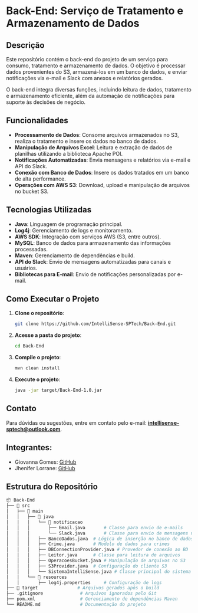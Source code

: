 # Back-End: Serviço de Tratamento e Armazenamento de Dados

## Descrição
Este repositório contém o back-end do projeto de um serviço para consumo, tratamento e armazenamento de dados. O objetivo é processar dados provenientes do S3, armazená-los em um banco de dados, e enviar notificações via e-mail e Slack com anexos e relatórios gerados.

O back-end integra diversas funções, incluindo leitura de dados, tratamento e armazenamento eficiente, além da automação de notificações para suporte às decisões de negócio.

## Funcionalidades
- **Processamento de Dados**: Consome arquivos armazenados no S3, realiza o tratamento e insere os dados no banco de dados.
- **Manipulação de Arquivos Excel**: Leitura e extração de dados de planilhas utilizando a biblioteca Apache POI.
- **Notificações Automatizadas**: Envia mensagens e relatórios via e-mail e API do Slack.
- **Conexão com Banco de Dados**: Insere os dados tratados em um banco de alta performance.
- **Operações com AWS S3**: Download, upload e manipulação de arquivos no bucket S3.

## Tecnologias Utilizadas
- **Java**: Linguagem de programação principal.
- **Log4j**: Gerenciamento de logs e monitoramento.
- **AWS SDK**: Integração com serviços AWS (S3, entre outros).
- **MySQL**: Banco de dados para armazenamento das informações processadas.
- **Maven**: Gerenciamento de dependências e build.
- **API do Slack**: Envio de mensagens automatizadas para canais e usuários.
- **Bibliotecas para E-mail**: Envio de notificações personalizadas por e-mail.

## Como Executar o Projeto
1. **Clone o repositório**:
   ```bash
   git clone https://github.com/IntelliSense-SPTech/Back-End.git
   ```
2. **Acesse a pasta do projeto**:
   ```bash
   cd Back-End
   ```
   
3. **Compile o projeto**:
   ```bash
   mvn clean install
   ```
4. **Execute o projeto**:
   ```bash
   java -jar target/Back-End-1.0.jar
   ```
   
## Contato
Para dúvidas ou sugestões, entre em contato pelo e-mail: **intellisense-sptech@outlook.com**.

## Integrantes:
- Giovanna Gomes: [GitHub](https://github.com/giovannagomeslm)
- Jhenifer Lorrane: [GitHub](https://github.com/jheniferlorrane)

## Estrutura do Repositório
```bash
📦 Back-End            
├── 📁 src
│   ├── 📁 main
│   │   ├── 📁 java
│   │   │   └── 📁 notificacao
│   │   │       ├── Email.java       # Classe para envio de e-mails
│   │   │       └── Slack.java       # Classe para envio de mensagens no Slack
│   │   │   ├── BancoDados.java  # Lógica de inserção no banco de dados
│   │   │   ├── Crime.java       # Modelo de dados para crimes
│   │   │   ├── DBConnectionProvider.java # Provedor de conexão ao BD
│   │   │   ├── Leitor.java      # Classe para leitura de arquivos
│   │   │   ├── OperacoesBucket.java # Manipulação de arquivos no S3
│   │   │   ├── S3Provider.java  # Configuração do cliente S3
│   │   │   └── SistemaIntelliSense.java # Classe principal do sistema
│   │   └── 📁 resources
│   │       ├── log4j.properties     # Configuração de logs
├── 📁 target               # Arquivos gerados após o build
├── .gitignore              # Arquivos ignorados pelo Git
├── pom.xml                 # Gerenciamento de dependências Maven
└── README.md               # Documentação do projeto
```
